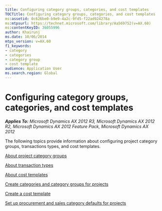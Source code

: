 ```yaml
---
title: Configuring category groups, categories, and cost templates
TOCTitle: Configuring category groups, categories, and cost templates
ms:assetid: 0c626be0-b9e9-4a2c-9fd5-f22ad924278a
ms:mtpsurl: https://technet.microsoft.com/library/Aa569752(v=AX.60)
ms:contentKeyID: 36055996
author: Khairunj
ms.date: 10/06/2014
mtps_version: v=AX.60
f1_keywords:
- category
- categories
- category group
- cost template
audience: Application User
ms.search.region: Global
---
```


# Configuring category groups, categories, and cost templates 


_**Applies To:** Microsoft Dynamics AX 2012 R3, Microsoft Dynamics AX 2012 R2, Microsoft Dynamics AX 2012 Feature Pack, Microsoft Dynamics AX 2012_

The following topics provide information about configuring project category groups, transactions types, and cost templates.

[About project category groups](about-project-category-groups.md)

[About transaction types](about-transaction-types.md)

[About cost templates](about-cost-templates.md)

[Create categories and category groups for projects](create-categories-and-category-groups-for-projects.md)

[Create a cost template](create-a-cost-template.md)

[Set up procurement and sales category defaults for projects](set-up-procurement-and-sales-category-defaults-for-projects.md)

  


